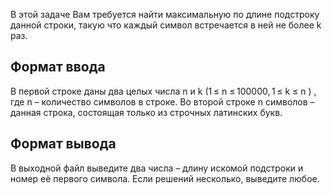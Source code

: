 В этой задаче Вам требуется найти максимальную по длине подстроку данной строки, такую что каждый символ встречается в ней не более k раз.

## Формат ввода

В первой строке даны два целых числа n и k (1 ≤ n ≤ 100000, 1 ≤ k ≤ n ) , где n – количество символов в строке. Во второй строке n символов – данная строка, состоящая только из строчных латинских букв.

## Формат вывода

В выходной файл выведите два числа – длину искомой подстроки и номер её первого символа. Если решений несколько, выведите любое.

